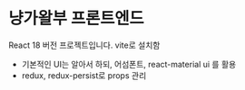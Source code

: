 # 냥가왈부 프론트엔드 

React 18 버전 프로젝트입니다. vite로 설치함

- 기본적인 UI는 알아서 하되, 어섬폰트, react-material ui 를 활용
- redux, redux-persist로 props 관리